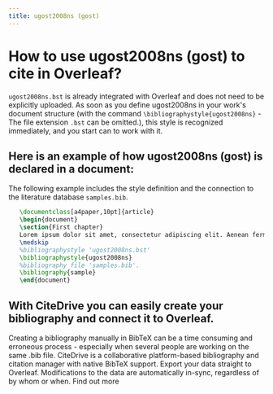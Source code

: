 ```yaml
---
title: ugost2008ns (gost)
---
```


# How to use ugost2008ns (gost) to cite in Overleaf? 
`ugost2008ns.bst` is already integrated with Overleaf and does not need to be explicitly uploaded. As soon as you define ugost2008ns in your work's document structure (with the command `\bibliographystyle{ugost2008ns}` - The file extension `.bst` can be omitted.), this style is recognized immediately, and you start can to work with it.

## Here is an example of how ugost2008ns (gost) is declared in a document:
The following example includes the style definition and the connection to the literature database `samples.bib`.
```tex
   \documentclass[a4paper,10pt]{article}
   \begin{document}
   \section{First chapter}
   Lorem ipsum dolor sit amet, consectetur adipiscing elit. Aenean fermentum justo massa, ut maximus mauris sodales et. Aenean vel elit a erat rhoncus pharetra.
   \medskip
   %bibliographystyle 'ugost2008ns.bst'
   \bibliographystyle{ugost2008ns}
   %bibliography file 'samples.bib'.
   \bibliography{sample}
   \end{document}
```

## With CiteDrive you can easily create your bibliography and connect it to Overleaf. 
Creating a bibliography manually in BibTeX can be a time consuming and erroneous process - especially when several people are working on the same .bib file. CiteDrive is a collaborative platform-based bibliography and citation manager with native BibTeX support. Export your data straight to Overleaf. Modifications to the data are automatically in-sync, regardless of by whom or when. Find out more